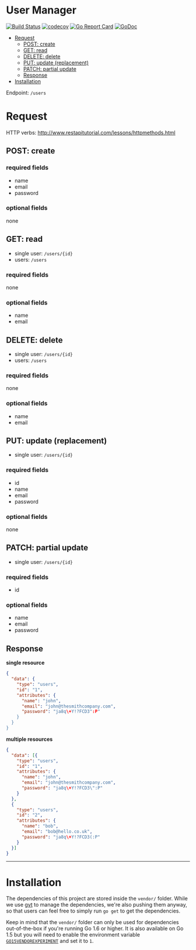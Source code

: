# User Manager

[![Build Status](https://travis-ci.org/microlib/usermanager.svg?branch=master)](https://travis-ci.org/microlib/usermanager)
[![codecov](https://codecov.io/gh/microlib/usermanager/branch/master/graph/badge.svg)](https://codecov.io/gh/microlib/usermanager)
[![Go Report Card](https://goreportcard.com/badge/github.com/microlib/usermanager)](https://goreportcard.com/report/github.com/microlib/usermanager)
[![GoDoc](https://godoc.org/github.com/microlib/usermanager?status.svg)](https://godoc.org/github.com/microlib/usermanager)

<!-- MarkdownTOC -->

- [Request](#request)
  - [POST: create](#post-create)
  - [GET: read](#get-read)
  - [DELETE: delete](#delete-delete)
  - [PUT: update \(replacement\)](#put-update-replacement)
  - [PATCH: partial update](#patch-partial-update)
  - [Response](#response)
- [Installation](#installation)

<!-- /MarkdownTOC -->


Endpoint: `/users`

<a name="request"></a>
# Request 

HTTP verbs: http://www.restapitutorial.com/lessons/httpmethods.html

<a name="post-create"></a>
## POST: create

### required fields

- name
- email
- password

### optional fields

none

<a name="get-read"></a>
## GET: read

- single user: `/users/{id}`
- users: `/users`

### required fields

none

### optional fields

- name
- email


<a name="delete-delete"></a>
## DELETE: delete

- single user: `/users/{id}`
- users: `/users`


### required fields

none

### optional fields

- name
- email

<a name="put-update-replacement"></a>
## PUT: update (replacement)

- single user: `/users/{id}`

### required fields

- id
- name
- email
- password

### optional fields

none

<a name="patch-partial-update"></a>
## PATCH: partial update 

- single user: `/users/{id}`

### required fields

- id

### optional fields

- name
- email
- password

<a name="response"></a>
## Response

**single resource**

```json
{
  "data": {
    "type": "users",
    "id": "1",
    "attributes": {
      "name": "john",
      "email": "john@thesmithcompany.com",
      "password": "ja8q\+Y!?FCD3":P"
    }
  }
}
```
**multiple resources**

```json
{
  "data": [{
    "type": "users",
    "id": "1",
    "attributes": {
      "name": "john",
      "email": "john@thesmithcompany.com",
      "password": "ja8q\+Y!?FCD3\":P"
    }
  }, 
  {
    "type": "users",
    "id": "2",
    "attributes": {
      "name": "bob",
      "email": "bob@hello.co.uk",
      "password": "ja8q\+Y!?FCD3(:P"
    }
  }]
}
```

*** 

<a name="installation"></a>
# Installation

The dependencies of this project are stored inside the `vendor/` folder. While we use [gvt](https://github.com/FiloSottile/gvt) 
 to manage the dependencies, we're also pushing them anyway, so that users can feel free to simply run `go get` to
 get the dependencies.
 
Keep in mind that the `vendor/` folder can only be used for dependencies out-of-the-box if you're running Go 1.6 or higher. 
 It is also available on Go 1.5 but you will need to enable the environment variable 
 [`GO15VENDOREXPERIMENT`](https://blog.filippo.io/most-go-tools-now-work-with-go15vendorexperiment/) and set it to `1`. 
